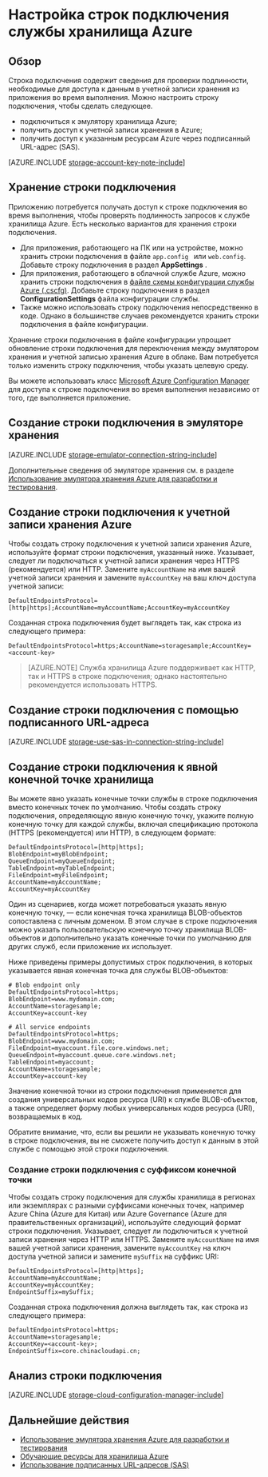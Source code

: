 <properties 
    pageTitle="Настройка строки подключения к хранилищу Azure | Microsoft Azure"
    description="Настройка строки подключения к учетной записи хранения Azure. Строка подключения содержит сведения, необходимые для проверки подлинности при доступе к учетной записи хранения из приложения во время выполнения."
    services="storage"
    documentationCenter=""
    authors="tamram"
    manager="carmonm"
    editor="tysonn"/>

<tags
    ms.service="storage"
    ms.workload="storage"
    ms.tgt_pltfrm="na"
    ms.devlang="na"
    ms.topic="article"
    ms.date="10/18/2016"
    ms.author="tamram"/>


# <a name="configure-azure-storage-connection-strings"></a>Настройка строк подключения службы хранилища Azure

## <a name="overview"></a>Обзор

Строка подключения содержит сведения для проверки подлинности, необходимые для доступа к данным в учетной записи хранения из приложения во время выполнения. Можно настроить строку подключения, чтобы сделать следующее.

- подключиться к эмулятору хранилища Azure;
- получить доступ к учетной записи хранения в Azure;
- получить доступ к указанным ресурсам Azure через подписанный URL-адрес (SAS).

[AZURE.INCLUDE [storage-account-key-note-include](../../includes/storage-account-key-note-include.md)]

## <a name="storing-your-connection-string"></a>Хранение строки подключения

Приложению потребуется получать доступ к строке подключения во время выполнения, чтобы проверять подлинность запросов к службе хранилища Azure. Есть несколько вариантов для хранения строки подключения.

- Для приложения, работающего на ПК или на устройстве, можно хранить строки подключения в файле `app.config ` или `web.config`. Добавьте строку подключения в раздел **AppSettings** .
- Для приложения, работающего в облачной службе Azure, можно хранить строки подключения в [файле схемы конфигурации службы Azure (.cscfg)](https://msdn.microsoft.com/library/ee758710.aspx). Добавьте строку подключения в раздел **ConfigurationSettings** файла конфигурации службы.
- Также можно использовать строку подключения непосредственно в коде. Однако в большинстве случаев рекомендуется хранить строки подключения в файле конфигурации.

Хранение строки подключения в файле конфигурации упрощает обновление строки подключения для переключения между эмулятором хранения и учетной записью хранения Azure в облаке. Вам потребуется только изменить строку подключения, чтобы указать целевую среду.

Вы можете использовать класс [Microsoft Azure Configuration Manager](https://www.nuget.org/packages/Microsoft.WindowsAzure.ConfigurationManager/) для доступа к строке подключения во время выполнения независимо от того, где выполняется приложение.

## <a name="create-a-connection-string-to-the-storage-emulator"></a>Создание строки подключения в эмуляторе хранения

[AZURE.INCLUDE [storage-emulator-connection-string-include](../../includes/storage-emulator-connection-string-include.md)]

Дополнительные сведения об эмуляторе хранения см. в разделе [Использование эмулятора хранения Azure для разработки и тестирования](storage-use-emulator.md).

## <a name="create-a-connection-string-to-an-azure-storage-account"></a>Создание строки подключения к учетной записи хранения Azure

Чтобы создать строку подключения к учетной записи хранения Azure, используйте формат строки подключения, указанный ниже. Указывает, следует ли подключаться к учетной записи хранения через HTTPS (рекомендуется) или HTTP. Замените `myAccountName` на имя вашей учетной записи хранения и замените `myAccountKey` на ваш ключ доступа учетной записи:

    DefaultEndpointsProtocol=[http|https];AccountName=myAccountName;AccountKey=myAccountKey

Созданная строка подключения будет выглядеть так, как строка из следующего примера:

    DefaultEndpointsProtocol=https;AccountName=storagesample;AccountKey=<account-key>

> [AZURE.NOTE] Служба хранилища Azure поддерживает как HTTP, так и HTTPS в строке подключения; однако настоятельно рекомендуется использовать HTTPS.

## <a name="create-a-connection-string-using-a-shared-access-signature"></a>Создание строки подключения с помощью подписанного URL-адреса

[AZURE.INCLUDE [storage-use-sas-in-connection-string-include](../../includes/storage-use-sas-in-connection-string-include.md)]

## <a name="creating-a-connection-string-to-an-explicit-storage-endpoint"></a>Создание строки подключения к явной конечной точке хранилища

Вы можете явно указать конечные точки службы в строке подключения вместо конечных точек по умолчанию. Чтобы создать строку подключения, определяющую явную конечную точку, укажите полную конечную точку для каждой службы, включая спецификацию протокола (HTTPS (рекомендуется) или HTTP), в следующем формате:

    DefaultEndpointsProtocol=[http|https];
    BlobEndpoint=myBlobEndpoint;
    QueueEndpoint=myQueueEndpoint;
    TableEndpoint=myTableEndpoint;
    FileEndpoint=myFileEndpoint;
    AccountName=myAccountName;
    AccountKey=myAccountKey

Один из сценариев, когда может потребоваться указать явную конечную точку, — если конечная точка хранилища BLOB-объектов сопоставлена с личным доменом. В этом случае в строке подключения можно указать пользовательскую конечную точку хранилища BLOB-объектов и дополнительно указать конечные точки по умолчанию для других служб, если приложение их использует.

Ниже приведены примеры допустимых строк подключения, в которых указывается явная конечная точка для службы BLOB-объектов:

    # Blob endpoint only
    DefaultEndpointsProtocol=https;
    BlobEndpoint=www.mydomain.com;
    AccountName=storagesample;
    AccountKey=account-key

    # All service endpoints
    DefaultEndpointsProtocol=https;
    BlobEndpoint=www.mydomain.com;
    FileEndpoint=myaccount.file.core.windows.net;
    QueueEndpoint=myaccount.queue.core.windows.net;
    TableEndpoint=myaccount;
    AccountName=storagesample;
    AccountKey=account-key

Значение конечной точки из строки подключения применяется для создания универсальных кодов ресурса (URI) к службе BLOB-объектов, а также определяет форму любых универсальных кодов ресурса (URI), возвращаемых в код.

Обратите внимание, что, если вы решили не указывать конечную точку в строке подключения, вы не сможете получить доступ к данным в этой службе с помощью этой строки подключения.

### <a name="creating-a-connection-string-with-an-endpoint-suffix"></a>Создание строки подключения с суффиксом конечной точки

Чтобы создать строку подключения для службы хранилища в регионах или экземплярах с разными суффиксами конечных точек, например Azure China (Azure для Китая) или Azure Governance (Azure для правительственных организаций), используйте следующий формат строки подключения. Указывает, следует ли подключиться к учетной записи хранения через HTTP или HTTPS. Замените `myAccountName` на имя вашей учетной записи хранения, замените `myAccountKey` на ключ доступа учетной записи и замените `mySuffix` на суффикс URI:


    DefaultEndpointsProtocol=[http|https];
    AccountName=myAccountName;
    AccountKey=myAccountKey;
    EndpointSuffix=mySuffix;


Созданная строка подключения должна выглядеть так, как строка из следующего примера:

    DefaultEndpointsProtocol=https;
    AccountName=storagesample;
    AccountKey=<account-key>;
    EndpointSuffix=core.chinacloudapi.cn;

## <a name="parsing-a-connection-string"></a>Анализ строки подключения

[AZURE.INCLUDE [storage-cloud-configuration-manager-include](../../includes/storage-cloud-configuration-manager-include.md)]


## <a name="next-steps"></a>Дальнейшие действия

- [Использование эмулятора хранения Azure для разработки и тестирования](storage-use-emulator.md)
- [Обучающие ресурсы для хранилища Azure](storage-explorers.md)
- [Использование подписанных URL-адресов (SAS)](storage-dotnet-shared-access-signature-part-1.md)



<!--HONumber=Oct16_HO2-->


